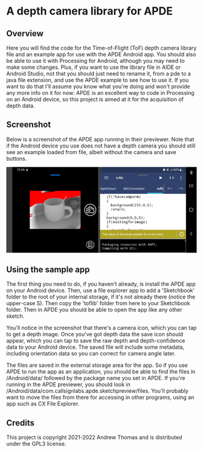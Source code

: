 # A depth camera library for APDE

## Overview

Here you will find the code for the Time-of-Flight (ToF) depth camera library file and an example app for use with the APDE Android app. You should also be able to use it with Processing for Android, although you may need to make some changes. Plus, if you want to use the library file in AIDE or Android Studio, not that you should just need to rename it, from a pde to a java file extension, and use the APDE example to see how to use it. If you want to do that I'll assume you know what you're doing and won't provide any more info on it for now: APDE is an excellent way to code in Processing on an Android device, so this project is aimed at it for the acquisition of depth data.

## Screenshot

Below is a screenshot of the APDE app running in their previewer. Note that if the Android device you use does not have a depth camera you should still see an example loaded from file, albeit without the camera and save buttons.

![Screenshot of the code running in APDE](./apdedepthcamera.jpg)

## Using the sample app

The first thing you need to do, if you haven't already, is install the APDE app on your Android device. Then, use a file explorer app to add a 'Sketchbook' folder to the root of your internal storage, if it's not already there (notice the upper-case S). Then copy the 'toflib' folder from here to your Sketchbook folder. Then in APDE you should be able to open the app like any other sketch.

You'll notice in the screenshot that there's a camera icon, which you can tap to get a depth image. Once you've got depth data the save icon should appear, which you can tap to save the raw depth and depth-confidence data to your Android device. The saved file will include some metadata, including orientation data so you can correct for camera angle later.

The files are saved in the external storage area for the app. So if you use APDE to run the app as an application, you should be able to find the files in /Android/data/ followed by the package name you set in APDE. If you're running in the APDE previewer, you should look in /Android/data/com.callsignlabs.apde.sketchpreview/files. You'll probably want to move the files from there for accessing in other programs, using an app such as CX File Explorer.

## Credits

This project is copyright 2021-2022 Andrew Thomas and is distributed under the GPL3 license.
